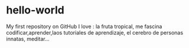 # hello-world
My first repository on GitHub
I love : la fruta tropical, me fascina codificar,aprender,laos tutoriales de aprendizaje,  el cerebro de  personas innatas, meditar...
